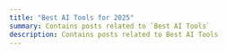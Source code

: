 ```yaml
---
title: "Best AI Tools for 2025"
summary: Contains posts related to `Best AI Tools`
description: Contains posts related to Best AI Tools
---
```

